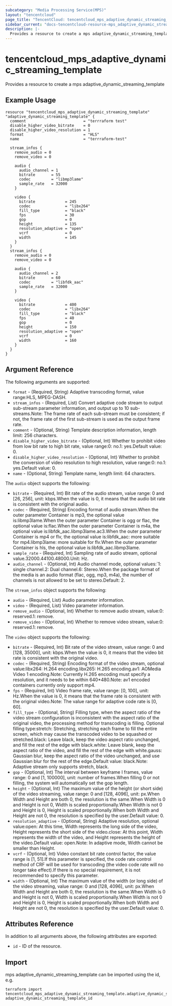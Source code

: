 ```yaml
---
subcategory: "Media Processing Service(MPS)"
layout: "tencentcloud"
page_title: "TencentCloud: tencentcloud_mps_adaptive_dynamic_streaming_template"
sidebar_current: "docs-tencentcloud-resource-mps_adaptive_dynamic_streaming_template"
description: |-
  Provides a resource to create a mps adaptive_dynamic_streaming_template
---
```


# tencentcloud_mps_adaptive_dynamic_streaming_template

Provides a resource to create a mps adaptive_dynamic_streaming_template

## Example Usage

```hcl
resource "tencentcloud_mps_adaptive_dynamic_streaming_template" "adaptive_dynamic_streaming_template" {
  comment                         = "terrraform test"
  disable_higher_video_bitrate    = 0
  disable_higher_video_resolution = 1
  format                          = "HLS"
  name                            = "terrraform-test"

  stream_infos {
    remove_audio = 0
    remove_video = 0

    audio {
      audio_channel = 1
      bitrate       = 55
      codec         = "libmp3lame"
      sample_rate   = 32000
    }

    video {
      bitrate             = 245
      codec               = "libx264"
      fill_type           = "black"
      fps                 = 30
      gop                 = 0
      height              = 135
      resolution_adaptive = "open"
      vcrf                = 0
      width               = 145
    }
  }
  stream_infos {
    remove_audio = 0
    remove_video = 0

    audio {
      audio_channel = 2
      bitrate       = 60
      codec         = "libfdk_aac"
      sample_rate   = 32000
    }

    video {
      bitrate             = 400
      codec               = "libx264"
      fill_type           = "black"
      fps                 = 40
      gop                 = 0
      height              = 150
      resolution_adaptive = "open"
      vcrf                = 0
      width               = 160
    }
  }
}
```

## Argument Reference

The following arguments are supported:

* `format` - (Required, String) Adaptive transcoding format, value range:HLS, MPEG-DASH.
* `stream_infos` - (Required, List) Convert adaptive code stream to output sub-stream parameter information, and output up to 10 sub-streams.Note: The frame rate of each sub-stream must be consistent; if not, the frame rate of the first sub-stream is used as the output frame rate.
* `comment` - (Optional, String) Template description information, length limit: 256 characters.
* `disable_higher_video_bitrate` - (Optional, Int) Whether to prohibit video from low bit rate to high bit rate, value range:0: no.1: yes.Default value: 0.
* `disable_higher_video_resolution` - (Optional, Int) Whether to prohibit the conversion of video resolution to high resolution, value range:0: no.1: yes.Default value: 0.
* `name` - (Optional, String) Template name, length limit: 64 characters.

The `audio` object supports the following:

* `bitrate` - (Required, Int) Bit rate of the audio stream, value range: 0 and [26, 256], unit: kbps.When the value is 0, it means that the audio bit rate is consistent with the original audio.
* `codec` - (Required, String) Encoding format of audio stream.When the outer parameter Container is mp3, the optional value is:libmp3lame.When the outer parameter Container is ogg or flac, the optional value is:flac.When the outer parameter Container is m4a, the optional value is:libfdk_aac.libmp3lame.ac3.When the outer parameter Container is mp4 or flv, the optional value is:libfdk_aac: more suitable for mp4.libmp3lame: more suitable for flv.When the outer parameter Container is hls, the optional value is:libfdk_aac.libmp3lame.
* `sample_rate` - (Required, Int) Sampling rate of audio stream, optional value.32000.44100.48000.Unit: Hz.
* `audio_channel` - (Optional, Int) Audio channel mode, optional values:`1: single channel.2: Dual channel.6: Stereo.When the package format of the media is an audio format (flac, ogg, mp3, m4a), the number of channels is not allowed to be set to stereo.Default: 2.

The `stream_infos` object supports the following:

* `audio` - (Required, List) Audio parameter information.
* `video` - (Required, List) Video parameter information.
* `remove_audio` - (Optional, Int) Whether to remove audio stream, value:0: reserved.1: remove.
* `remove_video` - (Optional, Int) Whether to remove video stream, value:0: reserved.1: remove.

The `video` object supports the following:

* `bitrate` - (Required, Int) Bit rate of the video stream, value range: 0 and [128, 35000], unit: kbps.When the value is 0, it means that the video bit rate is consistent with the original video.
* `codec` - (Required, String) Encoding format of the video stream, optional value:libx264: H.264 encoding.libx265: H.265 encoding.av1: AOMedia Video 1 encoding.Note: Currently H.265 encoding must specify a resolution, and it needs to be within 640*480.Note: av1 encoded containers currently only support mp4.
* `fps` - (Required, Int) Video frame rate, value range: [0, 100], unit: Hz.When the value is 0, it means that the frame rate is consistent with the original video.Note: The value range for adaptive code rate is [0, 60].
* `fill_type` - (Optional, String) Filling type, when the aspect ratio of the video stream configuration is inconsistent with the aspect ratio of the original video, the processing method for transcoding is filling. Optional filling type:stretch: Stretching, stretching each frame to fill the entire screen, which may cause the transcoded video to be squashed or stretched.black: Leave black, keep the video aspect ratio unchanged, and fill the rest of the edge with black.white: Leave blank, keep the aspect ratio of the video, and fill the rest of the edge with white.gauss: Gaussian blur, keep the aspect ratio of the video unchanged, and use Gaussian blur for the rest of the edge.Default value: black.Note: Adaptive stream only supports stretch, black.
* `gop` - (Optional, Int) The interval between keyframe I frames, value range: 0 and [1, 100000], unit: number of frames.When filling 0 or not filling, the system will automatically set the gop length.
* `height` - (Optional, Int) The maximum value of the height (or short side) of the video streaming, value range: 0 and [128, 4096], unit: px.When Width and Height are both 0, the resolution is the same.When Width is 0 and Height is not 0, Width is scaled proportionally.When Width is not 0 and Height is 0, Height is scaled proportionally.When both Width and Height are not 0, the resolution is specified by the user.Default value: 0.
* `resolution_adaptive` - (Optional, String) Adaptive resolution, optional value:open: At this time, Width represents the long side of the video, Height represents the short side of the video.close: At this point, Width represents the width of the video, and Height represents the height of the video.Default value: open.Note: In adaptive mode, Width cannot be smaller than Height.
* `vcrf` - (Optional, Int) Video constant bit rate control factor, the value range is [1, 51].If this parameter is specified, the code rate control method of CRF will be used for transcoding (the video code rate will no longer take effect).If there is no special requirement, it is not recommended to specify this parameter.
* `width` - (Optional, Int) The maximum value of the width (or long side) of the video streaming, value range: 0 and [128, 4096], unit: px.When Width and Height are both 0, the resolution is the same.When Width is 0 and Height is not 0, Width is scaled proportionally.When Width is not 0 and Height is 0, Height is scaled proportionally.When both Width and Height are not 0, the resolution is specified by the user.Default value: 0.

## Attributes Reference

In addition to all arguments above, the following attributes are exported:

* `id` - ID of the resource.



## Import

mps adaptive_dynamic_streaming_template can be imported using the id, e.g.

```
terraform import tencentcloud_mps_adaptive_dynamic_streaming_template.adaptive_dynamic_streaming_template adaptive_dynamic_streaming_template_id
```

